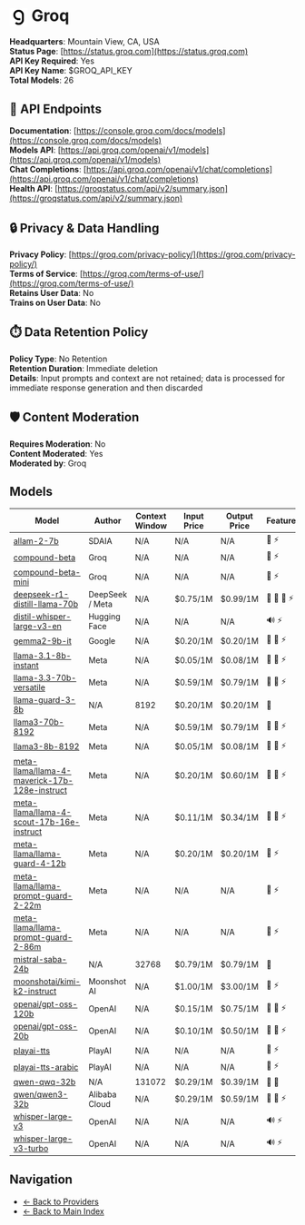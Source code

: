 # <img src="./logo.svg" alt="Groq Logo" style="vertical-align: middle; height: 32px; width: auto; min-width: 32px"> Groq

**Headquarters**: Mountain View, CA, USA  
**Status Page**: [https://status.groq.com](https://status.groq.com)  
**API Key Required**: Yes  
**API Key Name**: $GROQ_API_KEY  
**Total Models**: 26

## 🔗 API Endpoints

**Documentation**: [https://console.groq.com/docs/models](https://console.groq.com/docs/models)  
**Models API**: [https://api.groq.com/openai/v1/models](https://api.groq.com/openai/v1/models)  
**Chat Completions**: [https://api.groq.com/openai/v1/chat/completions](https://api.groq.com/openai/v1/chat/completions)  
**Health API**: [https://groqstatus.com/api/v2/summary.json](https://groqstatus.com/api/v2/summary.json)  

## 🔒 Privacy & Data Handling

**Privacy Policy**: [https://groq.com/privacy-policy/](https://groq.com/privacy-policy/)  
**Terms of Service**: [https://groq.com/terms-of-use/](https://groq.com/terms-of-use/)  
**Retains User Data**: No  
**Trains on User Data**: No  

## ⏱️ Data Retention Policy

**Policy Type**: No Retention  
**Retention Duration**: Immediate deletion  
**Details**: Input prompts and context are not retained; data is processed for immediate response generation and then discarded  

## 🛡️ Content Moderation

**Requires Moderation**: No  
**Content Moderated**: Yes  
**Moderated by**: Groq  

## Models

| Model | Author | Context Window | Input Price | Output Price | Features |
|-------|--------|----------------|-------------|--------------|----------|
| [allam-2-7b](./models/allam-2-7b.md) | SDAIA | N/A | N/A | N/A | <span title="Text Processing">📝</span> <span title="Response Streaming">⚡</span> |
| [compound-beta](./models/compound-beta.md) | Groq | N/A | N/A | N/A | <span title="Text Processing">📝</span> <span title="Response Streaming">⚡</span> |
| [compound-beta-mini](./models/compound-beta-mini.md) | Groq | N/A | N/A | N/A | <span title="Text Processing">📝</span> <span title="Response Streaming">⚡</span> |
| [deepseek-r1-distill-llama-70b](./models/deepseek-r1-distill-llama-70b.md) | DeepSeek / Meta | N/A | $0.75/1M | $0.99/1M | <span title="Text Processing">📝</span> <span title="Tool Calling">🔧</span> <span title="Advanced Reasoning">🧠</span> <span title="Response Streaming">⚡</span> |
| [distil-whisper-large-v3-en](./models/distil-whisper-large-v3-en.md) | Hugging Face | N/A | N/A | N/A | <span title="Audio Processing">🔊</span> <span title="Response Streaming">⚡</span> |
| [gemma2-9b-it](./models/gemma2-9b-it.md) | Google | N/A | $0.20/1M | $0.20/1M | <span title="Text Processing">📝</span> <span title="Tool Calling">🔧</span> <span title="Response Streaming">⚡</span> |
| [llama-3.1-8b-instant](./models/llama-3.1-8b-instant.md) | Meta | N/A | $0.05/1M | $0.08/1M | <span title="Text Processing">📝</span> <span title="Tool Calling">🔧</span> <span title="Response Streaming">⚡</span> |
| [llama-3.3-70b-versatile](./models/llama-3.3-70b-versatile.md) | Meta | N/A | $0.59/1M | $0.79/1M | <span title="Text Processing">📝</span> <span title="Tool Calling">🔧</span> <span title="Response Streaming">⚡</span> |
| [llama-guard-3-8b](./models/llama-guard-3-8b.md) | N/A | 8192 | $0.20/1M | $0.20/1M | <span title="Text Processing">📝</span> |
| [llama3-70b-8192](./models/llama3-70b-8192.md) | Meta | N/A | $0.59/1M | $0.79/1M | <span title="Text Processing">📝</span> <span title="Tool Calling">🔧</span> <span title="Response Streaming">⚡</span> |
| [llama3-8b-8192](./models/llama3-8b-8192.md) | Meta | N/A | $0.05/1M | $0.08/1M | <span title="Text Processing">📝</span> <span title="Tool Calling">🔧</span> <span title="Response Streaming">⚡</span> |
| [meta-llama/llama-4-maverick-17b-128e-instruct](./models/meta-llama/llama-4-maverick-17b-128e-instruct.md) | Meta | N/A | $0.20/1M | $0.60/1M | <span title="Text Processing">📝</span> <span title="Tool Calling">🔧</span> <span title="Response Streaming">⚡</span> |
| [meta-llama/llama-4-scout-17b-16e-instruct](./models/meta-llama/llama-4-scout-17b-16e-instruct.md) | Meta | N/A | $0.11/1M | $0.34/1M | <span title="Text Processing">📝</span> <span title="Tool Calling">🔧</span> <span title="Response Streaming">⚡</span> |
| [meta-llama/llama-guard-4-12b](./models/meta-llama/llama-guard-4-12b.md) | Meta | N/A | $0.20/1M | $0.20/1M | <span title="Text Processing">📝</span> <span title="Response Streaming">⚡</span> |
| [meta-llama/llama-prompt-guard-2-22m](./models/meta-llama/llama-prompt-guard-2-22m.md) | Meta | N/A | N/A | N/A | <span title="Text Processing">📝</span> <span title="Response Streaming">⚡</span> |
| [meta-llama/llama-prompt-guard-2-86m](./models/meta-llama/llama-prompt-guard-2-86m.md) | Meta | N/A | N/A | N/A | <span title="Text Processing">📝</span> <span title="Response Streaming">⚡</span> |
| [mistral-saba-24b](./models/mistral-saba-24b.md) | N/A | 32768 | $0.79/1M | $0.79/1M | <span title="Text Processing">📝</span> |
| [moonshotai/kimi-k2-instruct](./models/moonshotai/kimi-k2-instruct.md) | Moonshot AI | N/A | $1.00/1M | $3.00/1M | <span title="Text Processing">📝</span> <span title="Response Streaming">⚡</span> |
| [openai/gpt-oss-120b](./models/openai/gpt-oss-120b.md) | OpenAI | N/A | $0.15/1M | $0.75/1M | <span title="Text Processing">📝</span> <span title="Advanced Reasoning">🧠</span> <span title="Response Streaming">⚡</span> |
| [openai/gpt-oss-20b](./models/openai/gpt-oss-20b.md) | OpenAI | N/A | $0.10/1M | $0.50/1M | <span title="Text Processing">📝</span> <span title="Advanced Reasoning">🧠</span> <span title="Response Streaming">⚡</span> |
| [playai-tts](./models/playai-tts.md) | PlayAI | N/A | N/A | N/A | <span title="Text Processing">📝</span> <span title="Response Streaming">⚡</span> |
| [playai-tts-arabic](./models/playai-tts-arabic.md) | PlayAI | N/A | N/A | N/A | <span title="Text Processing">📝</span> <span title="Response Streaming">⚡</span> |
| [qwen-qwq-32b](./models/qwen-qwq-32b.md) | N/A | 131072 | $0.29/1M | $0.39/1M | <span title="Text Processing">📝</span> <span title="Advanced Reasoning">🧠</span> |
| [qwen/qwen3-32b](./models/qwen/qwen3-32b.md) | Alibaba Cloud | N/A | $0.29/1M | $0.59/1M | <span title="Text Processing">📝</span> <span title="Advanced Reasoning">🧠</span> <span title="Response Streaming">⚡</span> |
| [whisper-large-v3](./models/whisper-large-v3.md) | OpenAI | N/A | N/A | N/A | <span title="Audio Processing">🔊</span> <span title="Response Streaming">⚡</span> |
| [whisper-large-v3-turbo](./models/whisper-large-v3-turbo.md) | OpenAI | N/A | N/A | N/A | <span title="Audio Processing">🔊</span> <span title="Response Streaming">⚡</span> |

## Navigation

- [← Back to Providers](../README.md)
- [← Back to Main Index](../../README.md)
